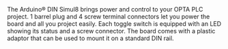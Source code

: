 <FeatureDescription>
The Arduino® DIN Simul8 brings power and control to your OPTA PLC project.
</FeatureDescription>

<FeatureList>
<Feature title="Power distribution" image="power">
  1 barrel plug and 4 screw terminal connectors let you power the board and all you project easily.
</Feature>

<Feature title="Onboard big switches" image="connection">
 Each toggle switch is equipped with an LED showing its status and a screw connector.
</Feature>

<Feature title="DIN mounting" image="connection">
 The board comes with a plastic adaptor that can be used to mount it on a standard DIN rail.
</Feature>

</FeatureList>

